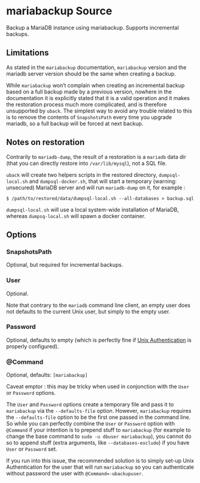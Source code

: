 # mariabackup Source

Backup a MariaDB instance using mariabackup. Supports incremental backups.

## Limitations

As stated in the `mariabackup` documentation, `mariabackup` version and
the mariadb server version should be the same when creating a backup.

While `mariabackup` won’t complain when creating an incremental
backup based on a full backup made by a previous version, nowhere in the
documentation it is explicitly stated that it is a valid operation and
it makes the restoration process much more complicated, and is therefore
unsupported by `uback`. The simplest way to avoid any trouble related to
this is to remove the contents of `SnapshotsPath` every time you upgrade
mariadb, so a full backup will be forced at next backup.

## Notes on restoration

Contrarily to `mariadb-dump`, the result of a restoration is a `mariadb`
data dir (that you can directly restore into `/var/lib/mysql`), not a
SQL file.

`uback` will create two helpers scripts in the restored directory,
`dumpsql-local.sh` and `dumpsql-docker.sh`, that will start a temporary
(warning: unsecured) MariaDB server and will run `mariadb-dump` on it,
for example :

```
$ /path/to/restored/data/dumpsql-local.sh --all-databases > backup.sql
```

`dumpsql-local.sh` will use a local system-wide installation of MariaDB,
whereas `dumpsq-local.sh` will spawn a docker container.

## Options

### SnapshotsPath

Optional, but required for incremental backups.

### User

Optional.

Note that contrary to the `mariadb` command line client, an empty user
does not defaults to the current Unix user, but simply to the empty user.

### Password

Optional, defaults to empty (which is perfectly fine if [Unix
Authentication](https://mariadb.com/kb/en/authentication-plugin-unix-socket/)
is properly configured).

### @Command

Optional, defaults: `[mariabackup]`

Caveat emptor : this may be tricky when used in conjonction with the
`User` or `Password` options.

The `User` and `Password` options create a temporary file and pass it to
`mariabackup` via the `--defaults-file` option. However, `mariabackup`
requires the `--defaults-file` option to be the first one passed in the
command line. So while you can perfectly combine the `User` or
`Password` option with `@Command` if your intention is to prepend stuff
to `mariabackup` (for example to change the base command to `sudo -u
dbuser mariabackup`), you cannot do so to append stuff (extra arguments,
like `--databases-exclude`) if you have `User` or `Password` set.

If you run into this issue, the recommended solution is to simply set-up
Unix Authentication for the user that will run `mariabackup` so you can
authenticate without password the user with `@Command=-ubackupuser`.
